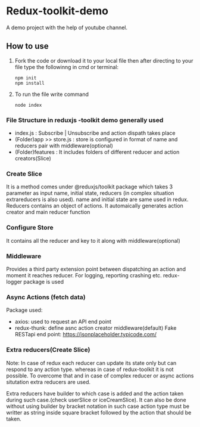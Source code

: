 # Redux-toolkit-demo
A demo project with the help of youtube channel.

## How to use
1. Fork the code or download it to your local file then after directing to your file type the followinng in cmd or terminal:

   ```
   npm init
   npm install
   ```

2. To run the file write command
  
   ```
   node index
   ```

### File Structure in reduxjs -toolkit demo generally used
- index.js : Subscribe | Unsubscribe and action dispath takes place
- (Folder)app >> store.js : store is configured in format of name and reducers pair with middleware(optional)
- (Folder)features : It includes folders of different reducer and action creators(Slice)

### Create Slice
It is a method comes under @reduxjs/toolkit package which takes 3 parameter as input name, initial state, reducers (in complex situation extrareducers is also used). name and initial state are same used in redux. Reducers contains an object of actions. It automaically generates action creator and main reducer function

### Configure Store
It contains all the reducer and key to it along with middleware(optional)

### Middleware
Provides a third party extension point between dispatching an action and moment it reaches reducer. For logging, reporting crashing etc. redux-logger package is used

### Async Actions (fetch data)
Package used:
- axios: used to request an API end point
- redux-thunk: define asnc action creator middleware(default)
Fake RESTapi end point: https://jsonplaceholder.typicode.com/

### Extra reducers(Create Slice)
Note: In case of redux each reducer can update its state only but can respond to any action type. whereas in case of redux-toolkit it is not possible. To overcome that and in case of complex reducer or async actions situtation extra reducers are used. 

Extra reducers have builder to which case is added and the action taken during such case.(check userSlice or iceCreamSlice). It can also be done without using builder by bracket notation in such case action type must be writter as string inside square bracket followed by the action that should be taken. 
